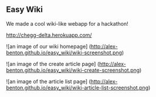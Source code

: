 ## Easy Wiki

We made a cool wiki-like webapp for a hackathon!

http://chegg-delta.herokuapp.com/

![an image of our wiki homepage] (http://alex-benton.github.io/easy_wiki/wiki-screenshot.png)

![an image of the create article page] (http://alex-benton.github.io/easy_wiki/wiki-create-screenshot.png)

![an image of the article list page] (http://alex-benton.github.io/easy_wiki/wiki-article-list-screenshot.png)
